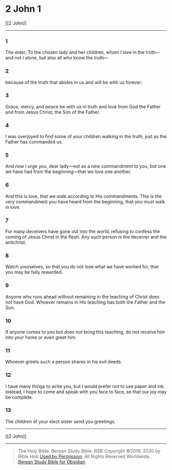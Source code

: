 # 2 John 1

[[2 John]]

---

### 1
The elder, To the chosen lady and her children, whom I love in the truth—and not I alone, but also all who know the truth—

### 2
because of the truth that abides in us and will be with us forever:

### 3
Grace, mercy, and peace be with us in truth and love from God the Father and from Jesus Christ, the Son of the Father.

### 4
I was overjoyed to find some of your children walking in the truth, just as the Father has commanded us.

### 5
And now I urge you, dear lady—not as a new commandment to you, but one we have had from the beginning—that we love one another.

### 6
And this is love, that we walk according to His commandments. This is the very commandment you have heard from the beginning, that you must walk in love.

### 7
For many deceivers have gone out into the world, refusing to confess the coming of Jesus Christ in the flesh. Any such person is the deceiver and the antichrist.

### 8
Watch yourselves, so that you do not lose what we have worked for, that you may be fully rewarded.

### 9
Anyone who runs ahead without remaining in the teaching of Christ does not have God. Whoever remains in His teaching has both the Father and the Son.

### 10
If anyone comes to you but does not bring this teaching, do not receive him into your home or even greet him.

### 11
Whoever greets such a person shares in his evil deeds.

### 12
I have many things to write you, but I would prefer not to use paper and ink. Instead, I hope to come and speak with you face to face, so that our joy may be complete.

### 13
The children of your elect sister send you greetings.

---

[[2 John]]

---

> The Holy Bible, Berean Study Bible, BSB
> Copyright &copy;2016, 2020 by Bible Hub
> [Used by Permission](https://berean.bible/terms.htm). All Rights Reserved Worldwide.
> [Berean Study Bible for Obsidian](https://github.com/gapmiss/berean-study-bible-for-obsidian)</small>

